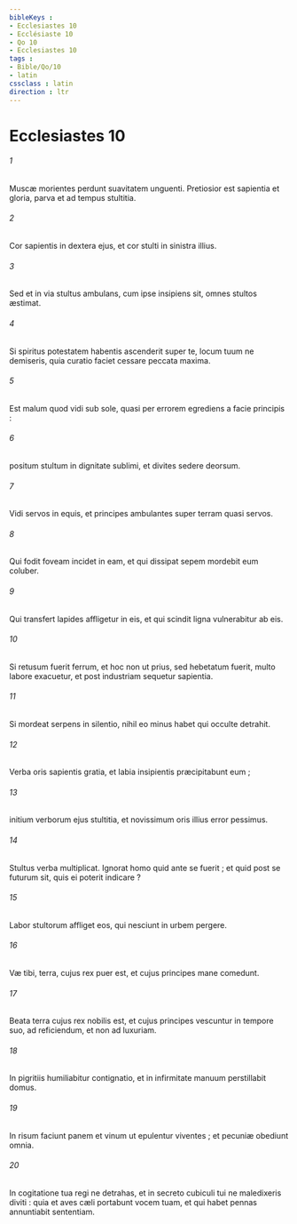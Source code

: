 ```yaml
---
bibleKeys : 
- Ecclesiastes 10
- Ecclésiaste 10
- Qo 10
- Ecclesiastes 10
tags : 
- Bible/Qo/10
- latin
cssclass : latin
direction : ltr
---
```


# Ecclesiastes 10

###### 1
Muscæ morientes perdunt suavitatem unguenti. Pretiosior est sapientia et gloria, parva et ad tempus stultitia.
###### 2
Cor sapientis in dextera ejus, et cor stulti in sinistra illius.
###### 3
Sed et in via stultus ambulans, cum ipse insipiens sit, omnes stultos æstimat.
###### 4
Si spiritus potestatem habentis ascenderit super te, locum tuum ne demiseris, quia curatio faciet cessare peccata maxima.
###### 5
Est malum quod vidi sub sole, quasi per errorem egrediens a facie principis :
###### 6
positum stultum in dignitate sublimi, et divites sedere deorsum.
###### 7
Vidi servos in equis, et principes ambulantes super terram quasi servos.
###### 8
Qui fodit foveam incidet in eam, et qui dissipat sepem mordebit eum coluber.
###### 9
Qui transfert lapides affligetur in eis, et qui scindit ligna vulnerabitur ab eis.
###### 10
Si retusum fuerit ferrum, et hoc non ut prius, sed hebetatum fuerit, multo labore exacuetur, et post industriam sequetur sapientia.
###### 11
Si mordeat serpens in silentio, nihil eo minus habet qui occulte detrahit.
###### 12
Verba oris sapientis gratia, et labia insipientis præcipitabunt eum ;
###### 13
initium verborum ejus stultitia, et novissimum oris illius error pessimus.
###### 14
Stultus verba multiplicat. Ignorat homo quid ante se fuerit ; et quid post se futurum sit, quis ei poterit indicare ?
###### 15
Labor stultorum affliget eos, qui nesciunt in urbem pergere.
###### 16
Væ tibi, terra, cujus rex puer est, et cujus principes mane comedunt.
###### 17
Beata terra cujus rex nobilis est, et cujus principes vescuntur in tempore suo, ad reficiendum, et non ad luxuriam.
###### 18
In pigritiis humiliabitur contignatio, et in infirmitate manuum perstillabit domus.
###### 19
In risum faciunt panem et vinum ut epulentur viventes ; et pecuniæ obediunt omnia.
###### 20
In cogitatione tua regi ne detrahas, et in secreto cubiculi tui ne maledixeris diviti : quia et aves cæli portabunt vocem tuam, et qui habet pennas annuntiabit sententiam.
